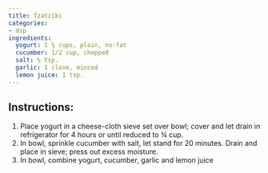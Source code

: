 ```yaml
---
title: Tzatziki
categories:
- dip
ingredients:
  yogurt: 1 ½ cups, plain, no-fat
  cucumber: 1/2 cup, chopped
  salt: ½ tsp.
  garlic: 1 clove, minced
  lemon juice: 1 tsp.
---
```

## Instructions:
1.	Place yogurt in a cheese-cloth sieve set over bowl; cover and let drain in refrigerator for 4 hours or until reduced to ¾ cup.
2.	In bowl, sprinkle cucumber with salt, let stand for 20 minutes. Drain and place in sieve; press out excess moisture.
3.	In bowl, combine yogurt, cucumber, garlic and lemon juice

